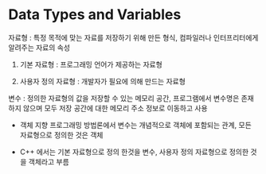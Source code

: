 # Data Types and Variables

자료형 : 특정 목적에 맞는 자료를 저장하기 위해 만든 형식, 컴파일러나 인터프리터에게 알려주는 자료의 속성

1. 기본 자료형 : 프로그래밍 언어가 제공하는 자료형

2. 사용자 정의 자료형 : 개발자가 필요에 의해 만드는 자료형

변수 : 정의한 자료형의 값을 저장할 수 있는 메모리 공간, 프로그램에서 변수명은 존재하지 않으며 모두 저장 공간에 대한 메모리 주소 정보로 이동하고 사용

- 객체 지향 프로그래밍 방법론에서 변수는 개념적으로 객체에 포함되는 관계, 모든 자료형으로 정의한 것은 객체

- C++ 에서는 기본 자료형으로 정의 한것을 변수, 사용자 정의 자료형으로 정의한 것을 객체라고 부름



